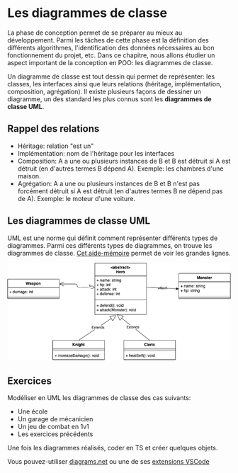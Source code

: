 # Les diagrammes de classe

La phase de conception permet de se préparer au mieux au développement.
Parmi les tâches de cette phase est la définition des différents algorithmes, l'identification des données nécessaires au bon fonctionnement du projet, etc.
Dans ce chapitre, nous allons étudier un aspect important de la conception en POO: les diagrammes de classe.

Un diagramme de classe est tout dessin qui permet de représenter: les classes, les interfaces ainsi que leurs relations (héritage, implémentation, composition, agrégation). Il existe plusieurs façons de dessiner un diagramme, un des standard les plus connus sont les **diagrammes de classe UML**.

## Rappel des relations

-   Héritage: relation "est un"
-   Implémentation: nom de l'héritage pour les interfaces
-   Composition: A a une ou plusieurs instances de B et B est détruit si A est détruit (en d'autres termes B dépend A). Exemple: les chambres d'une maison.
-   Agrégation: A a une ou plusieurs instances de B et B n'est pas forcément détruit si A est détruit (en d'autres termes B ne dépend pas de A). Exemple: le moteur d'une voiture.

## Les diagrammes de classe UML

UML est une norme qui définit comment représenter différents types de diagrammes.
Parmi ces différents types de diagrammes, on trouve les diagrammes de classe.
[Cet aide-mémoire](https://khalilstemmler.com/articles/uml-cheatsheet/) permet de voir les grandes lignes.

![Exemple UML](./img/uml01.png)

## Exercices

Modéliser en UML les diagrammes de classe des cas suivants:

-   Une école
-   Un garage de mécanicien
-   Un jeu de combat en 1v1
-   Les exercices précédents

Une fois les diagrammes réalisés, coder en TS et créer quelques objets.

Vous pouvez-utiliser [diagrams.net](https://www.diagrams.net/) ou une de ses [extensions VSCode](https://marketplace.visualstudio.com/items?itemName=hediet.vscode-drawio)
